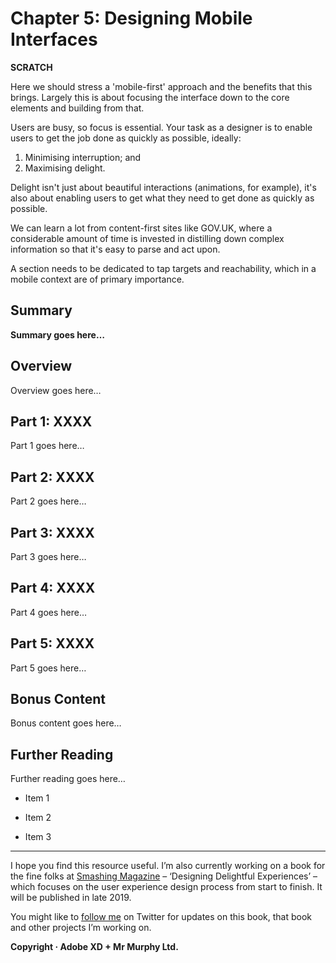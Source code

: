Chapter 5: Designing Mobile Interfaces
======================================

**SCRATCH**

Here we should stress a 'mobile-first' approach and the benefits that this brings. Largely this is about focusing the interface down to the core elements and building from that.

Users are busy, so focus is essential. Your task as a designer is to enable users to get the job done as quickly as possible, ideally:

1. Minimising interruption; and
2. Maximising delight.

Delight isn't just about beautiful interactions (animations, for example), it's also about enabling users to get what they need to get done as quickly as possible.

We can learn a lot from content-first sites like GOV.UK, where a considerable amount of time is invested in distilling down complex information so that it's easy to parse and act upon.

A section needs to be dedicated to tap targets and reachability, which in a mobile context are of primary importance.



Summary
-------

**Summary goes here…**



Overview
--------

Overview goes here…



Part 1: XXXX
--------------------------

Part 1 goes here…



Part 2: XXXX
--------------------------

Part 2 goes here…



Part 3: XXXX
--------------------------

Part 3 goes here…



Part 4: XXXX
--------------------------

Part 4 goes here…



Part 5: XXXX
--------------------------

Part 5 goes here…



Bonus Content
-------------

Bonus content goes here…



Further Reading
---------------

Further reading goes here…

+ Item 1

+ Item 2

+ Item 3


---


I hope you find this resource useful. I’m also currently working on a book for the fine folks at [Smashing Magazine](https://www.smashingmagazine.com) – ‘Designing Delightful Experiences’ – which focuses on the user experience design process from start to finish. It will be published in late 2019.

You might like to [follow me](https://www.twitter.com/fehler) on Twitter for updates on this book, that book and other projects I’m working on.

**Copyright · Adobe XD + Mr Murphy Ltd.**
